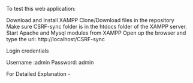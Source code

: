 To test this web application:

Download and Install XAMPP
Clone/Download files in the repository  
Make sure CSRF-sync folder is in the htdocs folder of the XAMPP server.
Start Apache and Mysql modules from XAMPP 
Open up the browser and type the url: http://localhost/CSRF-sync

Login credentials

Username :admin 
Password: admin

For Detailed Explanation - 
